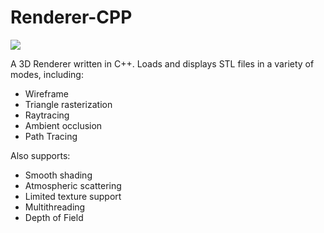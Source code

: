 Renderer-CPP
============

![](https://github.com/Alishahryar1/3D-Model-Renderer-C-plus-plus/blob/main/dragon%20shiny.png)

A 3D Renderer written in C++.
Loads and displays STL files in a variety of modes, including:
  - Wireframe
  - Triangle rasterization
  - Raytracing
  - Ambient occlusion
  - Path Tracing

Also supports:
  - Smooth shading
  - Atmospheric scattering
  - Limited texture support
  - Multithreading
  - Depth of Field
